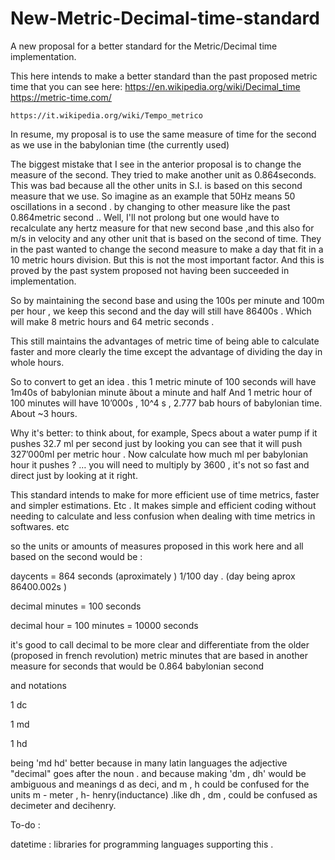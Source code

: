 # New-Metric-Decimal-time-standard
A new proposal for a better standard for the Metric/Decimal time implementation.

This here intends to make a better standard than the past proposed metric time
that you can see here:
	https://en.wikipedia.org/wiki/Decimal_time
	https://metric-time.com/

	https://it.wikipedia.org/wiki/Tempo_metrico

In resume,  my proposal is to use the same measure of time for the second as we use in the babylonian time (the currently used)

The biggest mistake that I see in the anterior proposal is to change the measure of the second. They tried to make another unit as 0.864seconds. This was bad because all the other units in S.I.  is based on this second measure that we use. 
So imagine as an example that 50Hz means 50 oscillations in a second . by changing to other measure like the past 0.864metric second .. Well, I'll not prolong but one would have to recalculate any hertz measure for that new second base ,and this also for m/s in velocity and any other unit that is based on the second of time.
They in the past wanted to change the second measure to make a day that fit in a 10 metric hours division. But this is not the most important factor. And this is proved by the past system proposed not having been succeeded in implementation.

So by maintaining the second base and using the 100s per minute and 100m per hour , we keep this second and the day will still have 86400s . Which will make 8 metric hours and 64 metric seconds .

This still maintains the advantages of metric time of being able to calculate faster and more clearly the time except the advantage of dividing the day in whole hours. 

So to convert to get an idea . 
this 1 metric minute of 100 seconds will have 1m40s of babylonian minute ãbout a minute and half
And 1 metric hour of 100 minutes will have 10’000s , 10^4 s , 2.777 bab hours of babylonian time.
About ~3 hours.


Why it's better:
 to think about, for example, Specs about a water pump if it pushes 32.7 ml per second just by looking you can see that it will push 327’000ml per metric hour . Now calculate how much ml per babylonian hour it pushes ? … you will need to multiply by 3600 , it's not so fast and direct just by looking at it right.

This standard intends to make for more efficient use of time metrics, faster and simpler estimations. Etc . It makes simple and efficient coding without needing to calculate and less confusion when dealing with time metrics in softwares. etc


so the units or amounts of measures proposed in this work here and all based on the second would be :


daycents = 864 seconds (aproximately ) 1/100 day . (day being aprox 86400.002s )

decimal minutes = 100 seconds

decimal hour = 100 minutes = 10000 seconds


it's good to call decimal to be more clear and differentiate from the older (proposed in french revolution) metric minutes that are based in another measure for seconds that would be 0.864 babylonian second

and notations

1 dc

1 md

1 hd


being 'md hd' better because in many latin languages the adjective "decimal" goes after the noun . and because making	'dm , dh' would be ambiguous and meanings d as deci, and m , h could be confused for the units m - meter , h- henry(inductance) .like dh , dm , could be confused as decimeter and decihenry.


To-do : 

datetime : libraries for programming languages supporting this .
